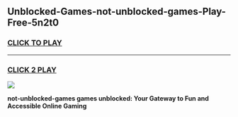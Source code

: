 
## Unblocked-Games-not-unblocked-games-Play-Free-5n2t0
<h3>
<a href="https://premium76.site?title=not-unblocked-games&ref=17A">CLICK TO PLAY</a></h3>
<hr>

<h3>
<a href="https://premium76.site?title=not-unblocked-games&ref=17A">CLICK 2 PLAY</a>
  
</h3>

<a href="https://premium76.site?title=not-unblocked-games&ref=17A"><img src="https://clearcache.store/games.png"></a>


**not-unblocked-games games unblocked: Your Gateway to Fun and Accessible Online Gaming**
